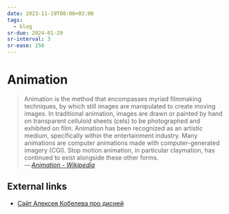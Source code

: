```yaml
---
date: 2023-11-19T00:00+03:00
tags:
  - blog
sr-due: 2024-01-29
sr-interval: 3
sr-ease: 250
---
```


# Animation

> Animation is the method that encompasses myriad filmmaking techniques, by
> which still images are manipulated to create moving images. In traditional
> animation, images are drawn or painted by hand on transparent celluloid sheets
> (cels) to be photographed and exhibited on film. Animation has been recognized
> as an artistic medium, specifically within the entertainment industry. Many
> animations are computer animations made with computer-generated imagery (CGI).
> Stop motion animation, in particular claymation, has continued to exist
> alongside these other forms.\
> — <cite>[Animation - Wikipedia](https://en.wikipedia.org/wiki/Animation)</cite>


## External links

- [Сайт Алексея Кобелева про дисней](http://prodisney.ru/)
